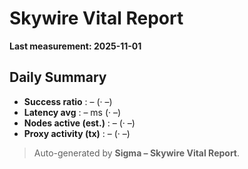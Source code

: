 # Skywire Vital Report

**Last measurement: 2025-11-01**

## Daily Summary
- **Success ratio** : – (· –)
- **Latency avg** : – ms (· –)
- **Nodes active (est.)** : – (· –)
- **Proxy activity (tx)** : – (· –)

> Auto-generated by **Sigma – Skywire Vital Report**.